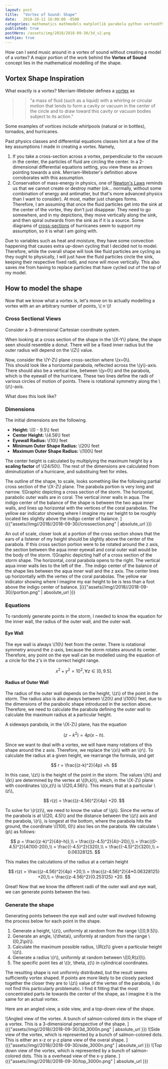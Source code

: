 ```yaml
---
layout: post
title:  "Vortex of Sound: Shape"
date:   2018-10-12 16:00:00 -0500
categories: mathematics mathmodels matplotlib parabola python vortexOfSound
published: true
postHero: /assets/img/2018/2018-09-30/3d_v2.png
mathjax: true
---
```


How can I send music around in a vortex of sound without creating a model of a vortex? A major portion of the work behind the **Vortex of Sound** concept lies in the mathematical modelling of the shape.

## Vortex Shape Inspiration
What exactly is a vortex? Merriam-Webster defines a [vortex](https://www.merriam-webster.com/dictionary/vortex) as
>>"a mass of fluid (such as a liquid) with a whirling or circular motion that tends to form a cavity or vacuum in the center of the circle and to draw toward this cavity or vacuum bodies subject to its action."

Some examples of vortices include whirlpools (natural or  in bottles), tornados, and hurricanes.

Past physics classes and differential equations classes hint at a few of the key assumptions I made in creating a vortex.
Namely,
1. If you take a cross-section across a vortex,
perpendicular to the vacuum in the center,
the particles of fluid are circling the center.
In a 2-dimensional differential equations setting, you view these as arrows pointing towards a sink.
Merriam-Webster's definition above corroborates with this assumption.
2. Conservation of mass-energy in physics, one of [Newton's Laws](https://www.britannica.com/science/principles-of-physical-science/Conservation-laws-and-extremal-principles#ref366373)
reminds us that we cannot create or destroy matter (ok... normally, without some combination of energy and antimatter, but that's more advanced physics than I want to consider).
At most, matter just changes forms.  
Therefore, I am assuming that once the fluid particles get into the sink at the center of the vortex, they don't just disappear.
They need to go somewhere, and in my depictions, they move vertically along the sink, and then spiral outwards from the sink as if it is a source.
Some diagrams of [cross-sections](http://apollo.lsc.vsc.edu/classes/met130/notes/chapter15/vertical_circ.html) of hurricanes seem to support my assumption, so it is what I am going with.

Due to variables such as heat and moisture, they have some convection happening that causes extra up-down cycling that I decided not to model.
Therefore, while the overall shape will look like fluid particles are cycling as they ought to physically, I will just have the
fluid particles circle the sink, keeping their respective fixed radii, and none will move vertically.
This also saves me from having to replace particles that have cycled out of the top of my model.  

## How to model the shape
Now that we know what a vortex is, let's move on to actually modelling a vortex with an an arbitrary number of points, \\( n \\)!
### Cross Sectional Views
Consider a 3-dimensional Cartesian coordinate system.

When looking at a cross section of the shape in the \\(X-Y\\) plane, the shape seen should resemble a donut.
There will be a fixed inner radius but the outer radius will depend on the \\(Z\\) value.  

Now, consider the \\(Y-Z\\) plane cross-section where \\(x=0\\).  
This should look like a horizontal parabola, reflected across the \\(y\\)-axis.
There should also be a vertical line, between \\(y=0\\) and the parabola,
which is the eyewall of the hurricane.
These two lines define the radii of various circles of motion of points.  There is rotational symmetry along the \\(z\\)-axis.

What does this look like?
### Dimensions
The initial dimensions are the following.
- **Height:** \\(0 - 9.5\\) feet
- **Center Height:** \\(4.56\\) feet
- **Eyewall Radius:** \\(10\\) feet
- **Minimum Outer Shape Radius:** \\(20\\) feet
- **Maximum Outer Shape Radius:** \\(100\\) feet

The center height is calculated by multiplying the maximum height by a **scaling factor** of \\(24/50\\).
The rest of the dimensions are calculated from diminutization of a hurricane, and substituing feet for miles.

The outline of the shape, to scale, looks something like the following partial cross section of the \\(X-Z\\) plane. The parabola portion is very long and narrow.
![Graphic depicting a cross section of the storm. The horizontal, parabolic outer walls are in coral. The vertical inner walls in aqua. The indigo center of the balance of the shape is between the two aqua inner walls, and lines up horizontal with the vertices of the coral parabolas. The yellow ear indicator showing where I imagine my ear height to be roughly located lies slightly above the indigo center of balance.  ]({{"assets//img//2018//2018-09-30//crossection.png" | absolute_url }})

An out of scale, closer look at a portion of the cross section shows that the ears of a listener of my height should be slightly above the center of the parabola. If this cross section portion were to be rotated around the z axis, the section between the aqua inner eyewall and coral outer wall would be the body of the storm.
![Graphic depicting half of a cross section of the storm shape. The horizontal, coral parabola opens to the right. The vertical aqua inner walls lies to the left of the . The indigo center of the balance of the shape lies between the aqua inner wall and the z axis. The center lines up horizontally with the vertex of the coral parabolas. The yellow ear indicator showing where I imagine my ear height to be is less than a foot above the indigo center of balance.  ]({{"assets//img//2018//2018-09-30//portion.png" | absolute_url }})

### Equations
To randomly generate points in the storm, I needed to know the equation for the inner wall, the radius of the outer wall, and the outer wall.

#### Eye Wall
The eye wall is always \\(10\\) feet from the center.
There is rotational symmetry around the z-axis, because the storm rotates around its center.
Therefore, any point on the eye wall can be modelled using the equation of a circle for the z's in the correct height range.

$$
x^2 + y^2 = 10^2, \forall z\in[0,9.5].
$$

#### Radius of Outer Wall
The radius of the outer wall depends on the height, \\(z\\) of the point in the storm.
The radius also is also always between \\(20\\) and \\(100\\) feet, due to the dimensions of the parabolic shape introduced in the section above. Therefore, we need to calculate the parabola defining the outer wall to calculate the maximum radius at a particular height.

A sideways parabola, in the \\(X-Z\\) plane, has the equation

$$
(z-k^2) = 4p(x-h).
$$

Since we want to deal with a vortex, we will have many rotations of this shape around the z axis. Therefore, we replace the \\(x\\) with an \\(r\\). To calculate the radius at a given height, we rearrange the formula, and get

$$
r = \frac{(z-k)^2}{4p} +h.
$$

In this case, \\(z\\) is the height of the point in the storm.
The values \\(h\\) and \\(k\\) are determined by the vertex at \\((h,k)\\), which, in the \\(X-Z\\) plane with coordinates \\((x,z)\\) is \\((20,4.56)\\). This means that at a particular \\(z\\),

$$
r(z) = \frac{(z-4.56)^2}{4p} +20.
$$

To solve for \\(r(z)\\), we need to know the value of \\(p\\). Since the vertex of the parabola is at \\((20, 4.5)\\) and the distance between the \\(z\\) axis and the parabola, \\(r\\), is longest at the bottom, where the parabola hits the ground, the coordinate \\((100, 0)\\) also lies on the parabola. We calculate \\(p\\) as follows:

$$
p =  \frac{(z-k)^2}{4(r-h)},\\
  =  \frac{(z-4.5)^2}{4(r-20)},\\
  =  \frac{(0-4.5)^2}{4(100-20)},\\
  =  \frac{(-4.5)^2}{320},\\
  =  \frac{(-4.5)^2}{320},\\
  = 0.06328125.
$$

This makes the calculations of the radius at a certain height

$$
r(z) = \frac{(z-4.56)^2}{4p} +20,\\
= \frac{(z-4.56)^2}{4*0.06328125} +20,\\
= \frac{(z-4.56)^2}{0.253125} +20.
$$

Great! Now that we know the different radii of the outer wall and eye wall, we can generate points between the two.
### Generate the shape
Generating points between the eye wall and outer wall involved following the process below for each point in the shape.
1. Generate a height, \\(z\\), uniformly at random from the range \\([0,9.5]\\).
2. Generate an angle, \\(\theta\\), uniformly at random from the range \\([0,2\pi)\\).
3. Calculate the maximum possible radius, \\(R(z)\\) given a particular height \\(z\\).
4. Generate a radius \\(r\\), uniformly at random between \\([0,R(z)]\\).
5. The specific point lies at \\((r, \theta, z)\\) in cylindrical coordinates.

The resulting shape is not uniformly distributed, but the result seems sufficiently vortex shaped. If points are more likely to be closely packed together the closer they are to \\(z\\) value of the vertex of the parabola, I do not find this particularly problematic. I find it fitting that the most concentrated parts lie towards the center of the shape, as I imagine it is the same for an actual vortex.

Here are an angled view, a side view, and a top-down view of the shape.

![Angled view of the vortex. A bunch of salmon-colored dots  in the shape of a vortex. This is a 3-dimensional perspective of the shape. ]({{"assets//img//2018//2018-09-30/3d_3000n.png" | absolute_url }})
![Side view of the vortex, which is represented by a bunch of salmon-colored dots. This is either an x-z or y-z plane view of the overal shape. ]({{"assets//img//2018//2018-09-30/side_3000n.png" | absolute_url }})
![Top down view of the vortex, which is represented by a bunch of salmon-colored dots. This is a overhead view of the x-y plane. ]({{"assets//img//2018//2018-09-30/top_3000n.png" | absolute_url }})
